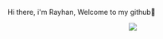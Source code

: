 Hi there, i'm Rayhan, Welcome to my github👋
<div id="header" align="center">
  <img src="https://i.giphy.com/media/v1.Y2lkPTc5MGI3NjExMmd2dXB6ODgwYmJ3OHlzMDRybnZ4MjJwdG5pOGI4bGQ1bGZjY25nOCZlcD12MV9pbnRlcm5hbF9naWZfYnlfaWQmY3Q9Zw/ZVik7pBtu9dNS/giphy.gif
    (https://tenor.com/bxyY6.gif)](https://tenor.com/bxyY6.gif)"/>
</div>
